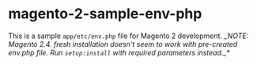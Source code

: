 # magento-2-sample-env-php

This is a sample `app/etc/env.php` file for Magento 2 development.
**_NOTE: Magento 2.4.* fresh installation doesn't seem to work with pre-created env.php file. Run `setup:install` with required parameters instead._**
